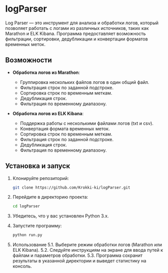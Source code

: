 # logParser

Log Parser — это инструмент для анализа и обработки логов, который позволяет работать с логами из различных источников, таких как Marathon и ELK Kibana. Программа предоставляет возможность фильтрации, сортировки, дедубликации и конвертации форматов временных меток.

## Возможности

- **Обработка логов из Marathon**:
  - Группировка нескольких файлов логов в один общий файл.
  - Фильтрация строк по заданной подстроке.
  - Сортировка строк по временным меткам.
  - Дедубликация строк.
  - Фильтрация по временному диапазону.

- **Обработка логов из ELK Kibana**:
  - Поддержка работы с несколькими файлами логов (txt и csv).
  - Конвертация формата временных меток.
  - Сортировка строк по временным меткам.
  - Фильтрация строк по заданной подстроке.
  - Дедубликация строк.
  - Фильтрация по временному диапазону.

## Установка и запуск

1. Клонируйте репозиторий:
   ```bash
   git clone https://github.com/Krokki-ki/logParser.git

2. Перейдите в директорию проекта:
   ```bash
   cd logParser

4. Убедитесь, что у вас установлен Python 3.x.

5. Запустите программу:
   ```bash
   python run.py
   ```

6. Использование
  5.1. Выберите режим обработки логов (Marathon или ELK Kibana).
  5.2. Следуйте инструкциям на экране для ввода путей к файлам и параметров обработки.
  5.3. Программа сохранит результаты в указанной директории и выведет статистику на консоль.
